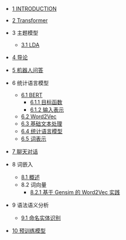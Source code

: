   - [1 INTRODUCTION](/INTRODUCTION.md)
  - [2 Transformer](/Transformer/README.md)
    
  - 3 主题模型
    - [3.1 LDA](/主题模型/LDA.md)
  - [4 导论](/导论/README.md)
    
  - [5 机器人问答](/机器人问答/README.md)
    
  - 6 统计语言模型
    - [6.1 BERT](/统计语言模型/BERT/README.md)
      - [6.1.1 目标函数](/统计语言模型/BERT/目标函数.md)
      - [6.1.2 输入表示](/统计语言模型/BERT/输入表示.md)
    - [6.2 Word2Vec](/统计语言模型/Word2Vec.md)
    - [6.3 基础文本处理](/统计语言模型/基础文本处理.md)
    - [6.4 统计语言模型](/统计语言模型/统计语言模型.md)
    - [6.5 词表示](/统计语言模型/词表示.md)
  - [7 聊天对话](/聊天对话/README.md)
    
  - 8 词嵌入
    - [8.1 概述](/词嵌入/概述.md)
    - 8.2 词向量
      - [8.2.1 基于 Gensim 的 Word2Vec 实践](/词嵌入/词向量/基于%20Gensim%20的%20Word2Vec%20实践.md)
  - 9 语法语义分析
    - [9.1 命名实体识别](/语法语义分析/命名实体识别.md)
  - [10 预训练模型](/预训练模型/README.md)
    
